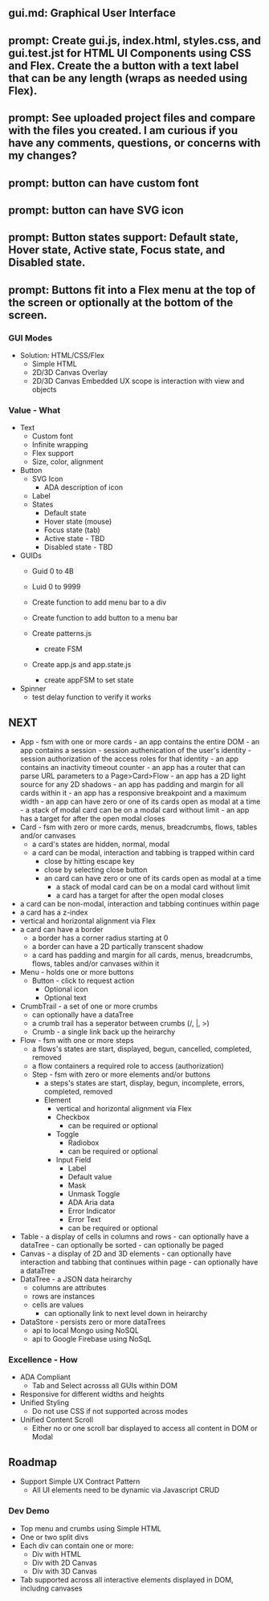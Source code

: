 ## gui.md: Graphical User Interface

## prompt: Create gui.js, index.html, styles.css, and gui.test.jst for HTML UI Components using CSS and Flex. Create the a button with a text label that can be any length (wraps as needed using Flex).

## prompt: See uploaded project files and compare with the files you created. I am curious if you have any comments, questions, or concerns with my changes?

## prompt: button can have custom font
## prompt: button can have SVG icon
## prompt: Button states support: Default state, Hover state, Active state, Focus state, and Disabled state.
## prompt: Buttons fit into a Flex menu at the top of the screen or optionally at the bottom of the screen.

### GUI Modes
- Solution: HTML/CSS/Flex
  - Simple HTML
  - 2D/3D Canvas Overlay
  - 2D/3D Canvas Embedded UX scope is interaction with view and objects

### Value - What
- Text
  - Custom font
  - Infinite wrapping
  - Flex support
  - Size, color, alignment
- Button
  - SVG Icon
    - ADA description of icon
  - Label
  - States
    - Default state
    - Hover state (mouse)
    - Focus state (tab)
    - Active state - TBD
    - Disabled state - TBD
- GUIDs
  - Guid 0 to 4B
  - Luid 0 to 9999

  - Create function to add menu bar to a div
  - Create function to add button to a menu bar
  - Create patterns.js
    - create FSM
  - Create app.js and app.state.js
    - create appFSM to set state
- Spinner
  - test delay function to verify it works

## NEXT
- App - fsm with one or more cards
      - an app contains the entire DOM
      - an app contains a session
        - session authenication of the user's identity
        - session authorization of the access roles for that identity
      - an app contains an inactivity timeout counter
      - an app has a router that can parse URL parameters to a Page>Card>Flow
      - an app has a 2D light source for any 2D shadows
      - an app has padding and margin for all cards within it
      - an app has a responsive breakpoint and a maximum width
      - an app can have zero or one of its cards open as modal at a time
        - a stack of modal card can be on a modal card without limit
        - an app has a target for after the open modal closes
- Card - fsm with zero or more cards, menus, breadcrumbs, flows, tables and/or canvases
  - a card's states are hidden, normal, modal
  - a card can be modal, interaction and tabbing is trapped within card
    - close by hitting escape key
    - close by selecting close button
    - an card can have zero or one of its cards open as modal at a time
      - a stack of modal card can be on a modal card without limit
      - a card has a target for after the open modal closes
 - a card can be non-modal, interaction and tabbing continues within page
  - a card has a z-index
  - vertical and horizontal alignment via Flex
  - a card can have a border
    - a border has a corner radius starting at 0
    - a border can have a 2D partically transcent shadow
    - a card has padding and margin for all cards, menus, breadcrumbs, flows, tables and/or canvases within it
- Menu - holds one or more buttons
  - Button - click to request action
    - Optional icon
    - Optional text
- CrumbTrail - a set of one or more crumbs
  - can optionally have a dataTree
  - a crumb trail has a seperator between crumbs (/, |, >)
  - Crumb - a single link back up the heirarchy
- Flow - fsm with one or more steps
  - a flows's states are start, displayed, begun, cancelled, completed, removed
  - a flow containers a required role to access (authorization)
  - Step - fsm with zero or more elements and/or buttons
    - a steps's states are start, display, begun, incomplete, errors, completed, removed
    - Element
      - vertical and horizontal alignment via Flex
      - Checkbox
        - can be required or optional
      - Toggle
        - Radiobox
        - can be required or optional
      - Input Field
        - Label
        - Default value
        - Mask
        - Unmask Toggle
        - ADA Aria data
        - Error Indicator
        - Error Text
        - can be required or optional
- Table - a display of cells in columns and rows
      - can optionally have a dataTree
      - can optionally be sorted
      - can optionally be paged
- Canvas - a display of 2D and 3D elements
         - can optionally have interaction and tabbing that continues within page
         - can optionally have a dataTree
- DataTree - a JSON data heirarchy
  - columns are attributes
  - rows are instances
  - cells are values
    - can optionally link to next level down in heirarchy
- DataStore - persists zero or more dataTrees
  - api to local Mongo using NoSQL
  - api to Google Firebase using NoSqL

### Excellence - How
- ADA Compliant
  - Tab and Select acrosss all GUIs within DOM
- Responsive for different widths and heights
- Unified Styling
  - Do not use CSS if not supported across modes
- Unified Content Scroll
  - Either no or one scroll bar displayed to access all content in DOM or Modal

## Roadmap
- Support Simple UX Contract Pattern
  - All UI elements need to be dynamic via Javascript CRUD

### Dev Demo
- Top menu and crumbs using Simple HTML
- One or two split divs
- Each div can contain one or more:
  - Div with HTML
  - Div with 2D Canvas
  - Div with 3D Canvas
- Tab supported across all interactive elements displayed in DOM, includng canvases
